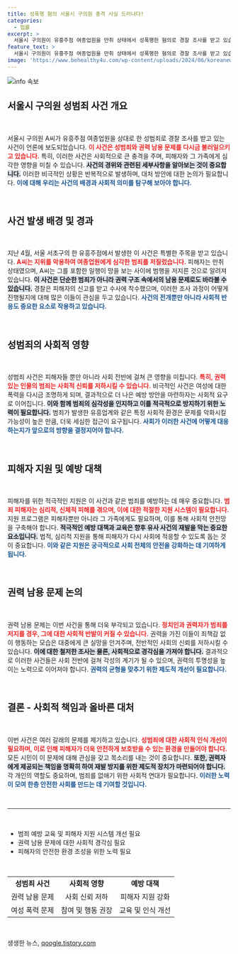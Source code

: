 ```yaml
---
title: 성폭행 혐의 서울시 구의원 충격 사실 드러나다!
categories:
  - 법률
excerpt: >
  서울시 구의원이 유흥주점 여종업원을 만취 상태에서 성폭행한 혐의로 경찰 조사를 받고 있습니다. 성범죄의 충격적인 전말은 과연 무엇일까요? 클릭을 통해 자세히 알아보세요!
feature_text: >
  서울시 구의원이 유흥주점 여종업원을 만취 상태에서 성폭행한 혐의로 경찰 조사를 받고 있습니다. 성범죄의 충격적인 전말은 과연 무엇일까요? 클릭을 통해 자세히 알아보세요!
image: 'https://www.behealthy4u.com/wp-content/uploads/2024/06/koreanews.jpg'
---
```


<p><img src="https://www.behealthy4u.com/wp-content/uploads/2024/06/koreanews.jpg" alt="info 속보" /></p>

<h2 data-ke-size="size26">서울시 구의원 성범죄 사건 개요</h2>

<p data-ke-size="size16">&nbsp;</p>

<p>서울시 구의원 A씨가 유흥주점 여종업원을 상대로 한 성범죄로 경찰 조사를 받고 있는 사건이 언론에 보도되었습니다. <b><span style="color: #ee2323;">이 사건은 성범죄와 권력 남용 문제를 다시금 불러일으키고 있습니다.</span></b> 특히, 이러한 사건은 사회적으로 큰 충격을 주며, 피해자와 그 가족에게 심각한 영향을 미칠 수 있습니다. <b><span style="background-color: #21538527;">사건의 경위와 관련된 세부사항을 알아보는 것이 중요합니다.</span></b> 이러한 비극적인 상황은 반복적으로 발생하며, 대처 방안에 대한 논의가 필요합니다. <b><span style="color: #1a5490;">이에 대해 우리는 사건의 배경과 사회적 의미를 탐구해 보아야 합니다.</span></b></p>

<p data-ke-size="size16">&nbsp;</p>

<h2 data-ke-size="size26">사건 발생 배경 및 경과</h2>

<p data-ke-size="size16">&nbsp;</p>

<p>지난 4월, 서울 서초구의 한 유흥주점에서 발생한 이 사건은 특별한 주목을 받고 있습니다. <b><span style="color: #ee2323;">A씨는 지위를 악용하여 여종업원에게 심각한 범죄를 저질렀습니다.</span></b> 피해자는 만취 상태였으며, A씨는 그를 포함한 일행이 망을 보는 사이에 범행을 저지른 것으로 알려져 있습니다. <b><span style="background-color: #21538527;">이 사건은 단순한 범죄가 아니라 권력 구조 속에서의 남용 문제로도 바라볼 수 있습니다.</span></b> 경찰은 피해자의 신고를 받고 수사에 착수했으며, 이러한 조사 과정이 어떻게 진행될지에 대해 많은 이들이 관심을 두고 있습니다. <b><span style="color: #1a5490;">사건의 전개뿐만 아니라 사회적 반응도 중요한 요소로 작용하고 있습니다.</span></b></p>

<p data-ke-size="size16">&nbsp;</p>

<h2 data-ke-size="size26">성범죄의 사회적 영향</h2>

<p data-ke-size="size16">&nbsp;</p>

<p>성범죄 사건은 피해자들 뿐만 아니라 사회 전반에 걸쳐 큰 영향을 미칩니다. <b><span style="color: #ee2323;">특히, 권력 있는 인물의 범죄는 사회적 신뢰를 저하시킬 수 있습니다.</span></b> 비극적인 사건은 여성에 대한 폭력을 다시금 조명하게 되며, 결과적으로 더 나은 예방 방안을 마련하자는 사회적 요구로 이어집니다. <b><span style="background-color: #21538527;">이와 함께 범죄의 심각성을 인지하고 이를 적극적으로 방지하기 위한 노력이 필요합니다.</span></b> 범죄가 발생한 유흥업계와 같은 특정 사회적 환경은 문제를 악화시킬 가능성이 높은 만큼, 더욱 세심한 접근이 요구됩니다. <b><span style="color: #1a5490;">사회가 이러한 사건에 어떻게 대응하는지가 앞으로의 방향을 결정지어야 합니다.</span></b></p>

<p data-ke-size="size16">&nbsp;</p>

<h2 data-ke-size="size26">피해자 지원 및 예방 대책</h2>

<p data-ke-size="size16">&nbsp;</p>

<p>피해자를 위한 적극적인 지원은 이 사건과 같은 범죄를 예방하는 데 매우 중요합니다. <b><span style="color: #ee2323;">범죄 피해자는 심리적, 신체적 피해를 겪으며, 이에 대한 적절한 지원 시스템이 필요합니다.</span></b> 지원 프로그램은 피해자뿐만 아니라 그 가족에게도 필요하며, 이를 통해 사회적 안전망을 구축해야 합니다. <b><span style="background-color: #21538527;">적극적인 예방 대책과 교육은 향후 유사 사건의 재발을 막는 중요한 요소입니다.</span></b> 법적, 심리적 지원을 통해 피해자가 다시 사회에 적응할 수 있도록 돕는 것이 중요합니다. <b><span style="color: #1a5490;">이와 같은 지원은 궁극적으로 사회 전체의 안전을 강화하는 데 기여하게 됩니다.</span></b></p>

<p data-ke-size="size16">&nbsp;</p>

<h2 data-ke-size="size26">권력 남용 문제 논의</h2>

<p data-ke-size="size16">&nbsp;</p>

<p>권력 남용 문제는 이번 사건을 통해 더욱 부각되고 있습니다. <b><span style="color: #ee2323;">정치인과 권력자가 범죄를 저지를 경우, 그에 대한 사회적 반발이 커질 수 있습니다.</span></b> 권력을 가진 이들이 죄책감 없이 행동하는 모습은 대중에게 큰 실망을 안겨주며, 전반적인 사회의 신뢰를 저하시킬 수 있습니다. <b><span style="background-color: #21538527;">이에 대한 철저한 조사는 물론, 사회적으로 경각심을 가져야 합니다.</span></b> 결과적으로 이러한 사건들은 사회 전반에 걸쳐 각성의 계기가 될 수 있으며, 권력의 투명성을 높이는 노력으로 이어져야 합니다. <b><span style="color: #1a5490;">권력의 균형을 맞추기 위한 제도적 개선이 필요합니다.</span></b></p>

<p data-ke-size="size16">&nbsp;</p>

<h2 data-ke-size="size26">결론 - 사회적 책임과 올바른 대처</h2>

<p data-ke-size="size16">&nbsp;</p>

<p>이번 사건은 여러 갈래의 문제를 제기하고 있습니다. <b><span style="color: #ee2323;">성범죄에 대한 사회적 인식 개선이 필요하며, 이로 인해 피해자가 더욱 안전하게 보호받을 수 있는 환경을 만들어야 합니다.</span></b> 모든 시민이 이 문제에 대해 관심을 갖고 목소리를 내는 것이 중요합니다. <b><span style="background-color: #21538527;">또한, 권력자에게 제공되는 책임을 명확히 하여 재발 방지를 위한 제도적 장치가 마련되어야 합니다.</span></b> 각 개인의 역할도 중요하며, 범죄를 없애기 위한 사회적 연대가 필요합니다. <b><span style="color: #1a5490;">이러한 노력이 모여 한층 안전한 사회를 만드는 데 기여할 것입니다.</span></b> </p>

<p data-ke-size="size16">&nbsp;</p>

<hr />

<p data-ke-size="size16">&nbsp;</p>

<ul>
<li>범죄 예방 교육 및 피해자 지원 시스템 개선 필요</li>
<li>권력 남용 문제에 대한 사회적 경각심 필요</li>
<li>피해자의 안전한 환경 조성을 위한 노력 필요</li>
</ul>

<p data-ke-size="size16">&nbsp;</p>

<table>
<tr>
<td style="text-align: center; height: 17px;"><b>성범죄 사건</b></td>
<td style="text-align: center; height: 17px;"><b>사회적 영향</b></td>
<td style="text-align: center; height: 17px;"><b>예방 대책</b></td>
</tr>
<tr>
<td style="text-align: center; height: 17px;">권력 남용 문제</td>
<td style="text-align: center; height: 17px;">사회 신뢰 저하</td>
<td style="text-align: center; height: 17px;">피해자 지원 강화</td>
</tr>
<tr>
<td style="text-align: center; height: 17px;">여성 폭력 문제</td>
<td style="text-align: center; height: 17px;">참여 및 행동 권장</td>
<td style="text-align: center; height: 17px;">교육 및 인식 개선</td>
</tr>
</table>

<p data-ke-size="size16">&nbsp;</p>
생생한 뉴스, <a href="https://qoogle.tistory.com" rel="dofollow">qoogle.tistory.com</a>


